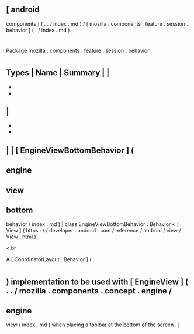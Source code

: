 [
android
-
components
]
(
.
.
/
index
.
md
)
/
[
mozilla
.
components
.
feature
.
session
.
behavior
]
(
.
/
index
.
md
)
#
#
Package
mozilla
.
components
.
feature
.
session
.
behavior
#
#
#
Types
|
Name
|
Summary
|
|
-
-
-
|
-
-
-
|
|
[
EngineViewBottomBehavior
]
(
-
engine
-
view
-
bottom
-
behavior
/
index
.
md
)
|
class
EngineViewBottomBehavior
:
Behavior
<
[
View
]
(
https
:
/
/
developer
.
android
.
com
/
reference
/
android
/
view
/
View
.
html
)
>
<
br
>
A
[
CoordinatorLayout
.
Behavior
]
(
#
)
implementation
to
be
used
with
[
EngineView
]
(
.
.
/
mozilla
.
components
.
concept
.
engine
/
-
engine
-
view
/
index
.
md
)
when
placing
a
toolbar
at
the
bottom
of
the
screen
.
|
